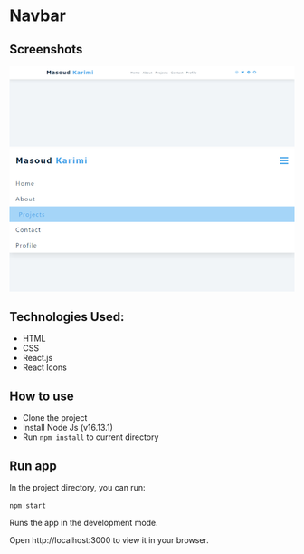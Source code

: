 # Navbar

## Screenshots

![Screenshot](./screenshot-1.png)
![Screenshot](./screenshot-2.png)

## Technologies Used:
- HTML
- CSS
- React.js
- React Icons

## How to use
- Clone the project
- Install Node Js (v16.13.1)
- Run `npm install` to current directory

## Run app
In the project directory, you can run:

`npm start`

Runs the app in the development mode.

Open http://localhost:3000 to view it in your browser.